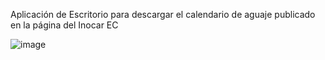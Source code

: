 Aplicación de Escritorio para descargar el calendario de aguaje publicado en la página del Inocar EC

![image](https://github.com/darwinjacome/Web-Scrapring-App/assets/106133113/1d38f71f-e11f-446b-bef7-78dcdb018c3c)
